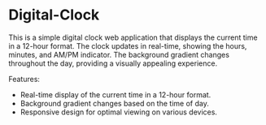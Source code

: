 # Digital-Clock

This is a simple digital clock web application that displays the current time in a 12-hour format. The clock updates in real-time, showing the hours, minutes, and AM/PM indicator. The background gradient changes throughout the day, providing a visually appealing experience.

Features:
  * Real-time display of the current time in a 12-hour format.
  * Background gradient changes based on the time of day.
  * Responsive design for optimal viewing on various devices.
